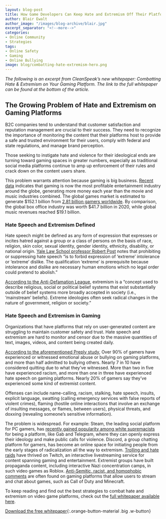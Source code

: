 ```yaml
---
layout: blog-post
title: How Game Developers Can Keep Hate and Extremism Off Their Platforms
author: Blair Ewalt
author_image: "/images/blog-archive/blair.jpg"
excerpt_separator: "<!--more-->"
categories:
- Online Community
- Strategies
tags:
- Online Safety
- Gaming
- Online Bullying
image: blog/combatting-hate-extremism-hero.png
---
```


_The following is an excerpt from CleanSpeak’s new whitepaper: Combatting Hate & Extremism on Your Gaming Platform. The link to the full whitepaper can be found at the bottom of the article._

<!--more-->

## The Growing Problem of Hate and Extremism on Gaming Platforms
B2C companies tend to understand that customer satisfaction and reputation management are crucial to their success. They need to recognize the importance of monitoring the content that their platforms host to provide a safe and trusted environment for their users, comply with federal and state regulations, and manage brand perception.

Those seeking to instigate hate and violence for their ideological ends are turning toward gaming spaces in greater numbers, especially as traditional social media platforms continue to amp up enforcement of their rules and crack down on the content users share.

This problem warrants attention because gaming is big business. [Recent data](https://www.theesa.com/resource/2021-essential-facts-about-the-video-game-industry/) indicates that gaming is now the most profitable entertainment industry around the globe, generating more money each year than the movie and music industries combined. The global games market is estimated to generate $152.1 billion from [2.81 billion gamers worldwide](https://www.isdglobal.org/digital_dispatches/gaming-and-extremism-extremists-evade-mainstream-restrictions-in-corners-of-gaming-world/). By comparison, the global box office industry was worth $41.7 billion in 2020, while global music revenues reached $19.1 billion.
### Hate Speech and Extremism Defined
Hate speech might be defined as any form of expression that expresses or incites hatred against a group or a class of persons on the basis of race, religion, skin color, sexual identity, gender identity, ethnicity, disability, or national origin. [Yale Law School professor Robert Post](https://oxford.universitypressscholarship.com/view/10.1093/acprof:oso/9780199548781.001.0001/acprof-9780199548781-chapter-8#:~:text=Robert%20Post&text='%20To%20prohibit%20hate%20speech%2C%20then,order%20could%20pretend%20to%20abolish.) notes that prohibiting or suppressing hate speech “is to forbid expression of ‘extreme’ intolerance or ‘extreme’ dislike. The qualification ‘extreme’ is prerequisite because intolerance and dislike are necessary human emotions which no legal order could pretend to abolish.” 

[According to the Anti-Defamation League](https://www.adl.org/resources/glossary-terms/extremism), extremism is a “concept used to describe religious, social or political belief systems that exist substantially outside of belief systems more broadly accepted in society (i.e., ‘mainstream’ beliefs). Extreme ideologies often seek radical changes in the nature of government, religion or society.”
### Hate Speech and Extremism in Gaming
Organizations that have platforms that rely on user-generated content are struggling to maintain customer safety and trust. Hate speech and extremism are hard to monitor and censor due to the massive quantities of text, images, videos, and content being created daily. 

[According to the aforementioned Preply study](https://preply.com/en/blog-archive/hate-speech-and-bullying-in-video-games/),
Over 90% of gamers have experienced or witnessed emotional abuse or bullying on gaming platforms, and more than half admitted to bullying others.
Nearly 7 in 10 have considered quitting due to what they’ve witnessed.
More than two in five have experienced racism, and more than one in three have experienced hate speech on gaming platforms.
Nearly 20% of gamers say they’ve experienced some kind of extremist content.

Offenses can include name-calling, racism, stalking, hate speech, insults, explicit language, swatting (calling emergency services with false reports of violent crimes), flaming (hostile online interactions that involve an exchange of insulting messages, or flames, between users), physical threats, and doxxing (revealing someone’s sensitive information).

The problem is widespread. For example:
Steam, the leading social platform for PC gamers, has [recently gained popularity among white supremacists](https://www.adl.org/steamextremism) for being a platform, like Gab and Telegram, where they can openly express their ideology and make public calls for violence.
Discord, a group chatting platform for gamers, has become an online space for initiating people from the early stages of radicalization all the way to extremism.
[Trolling and hate raids](https://www.washingtonpost.com/video-games/2021/08/25/twitch-hate-raids-streamers-discord-cybersecurity/) have thrived on Twitch, an interactive livestreaming service for content spanning gaming and entertainment.
Extremist groups have built propaganda content, including interactive Nazi concentration camps, in such video games as Roblox.
[Anti-Semitic, racist, and homophobic comments](https://www.bbc.com/news/technology-58600181) are often found on gaming platforms that allow users to stream and chat about games, such as Call of Duty and Minecraft.

To keep reading and find out the best strategies to combat hate and extremism on video game platforms, check out the [full whitepaper available here](https://try.cleanspeak.com/extremism-whitepaper/).

[Download the free whitepaper](https://try.cleanspeak.com/extremism-whitepaper/){:.orange-button-material .big .w-button}
